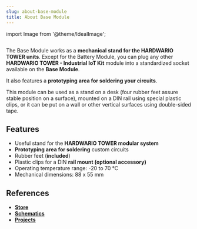 ```yaml
---
slug: about-base-module
title: About Base Module
---
```

import Image from '@theme/IdealImage';

<div class="container">
  <div class="row">
    <div class="col col--4">
      <div><Image img={require('./base-module.png')} /></div>
    </div>
    <div class="col col--6">
      <p>
        The Base Module works as a <b>mechanical stand for the HARDWARIO TOWER units</b>. Except for the Battery Module, you can plug any other <b>HARDWARIO TOWER - Industrial IoT Kit</b> module into a standardized socket available on the <b>Base Module</b>.
      </p>
      <p>
        It also features a <b>prototyping area for soldering your circuits</b>.
      </p>
      <p>
        This module can be used as a stand on a desk (four rubber feet assure stable position on a surface), mounted on a DIN rail using special plastic clips, or it can be put on a wall or other vertical surfaces using double-sided tape.
      </p>
    </div>
  </div>
</div>

## Features
- Useful stand for the **HARDWARIO TOWER modular system**
- <b>Prototyping area for soldering</b> custom circuits
- Rubber feet (**included**)
- Plastic clips for a DIN **rail mount (optional accessory)**
- Operating temperature range: -20 to 70 °C
- Mechanical dimensions: 88 x 55 mm

## References
- [**Store**](https://www.hardwario.store/p/base-module)
- [**Schematics**](https://github.com/hardwario/bc-hardware/tree/master/out/bc-module-base)
- [**Projects**](https://www.hackster.io/hardwario/projects?part_id=73844)

